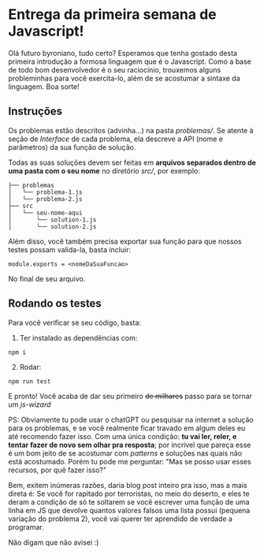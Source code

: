 # Entrega da primeira semana de Javascript!

Olá futuro byroniano, tudo certo? Esperamos que tenha gostado desta primeira
introdução a formosa linguagem que é o Javascript. Como a base de todo bom
desenvolvedor é o seu raciocínio, trouxemos alguns probleminhas para você exercita-lo, 
além de se acostumar a sintaxe da linguagem. Boa sorte!  

## Instruções

Os problemas estão descritos (advinha...) na pasta _problemas/_. Se atente à seção de _Interface_
de cada problema, ela descreve a API (nome e parâmetros) da sua função de solução.  

Todas as suas soluções devem ser feitas em **arquivos separados dentro de uma pasta 
com o seu nome** no diretório _src/_, por exemplo:

```
├── problemas
│   └── problema-1.js
│   └── problema-2.js 
├── src
│   └── seu-nome-aqui
│       └── solution-1.js
│       └── solution-2.js

```

Além disso, você também precisa exportar sua função para que nossos testes possam valida-la,
basta incluir:

```
module.exports = <nomeDaSuaFuncao>
```

No final de seu arquivo.

## Rodando os testes

Para você verificar se seu código, basta:

1. Ter instalado as dependências com: 
```
npm i
```

2. Rodar:
```
npm run test
```

E pronto! Você acaba de dar seu primeiro ~~de milhares~~ passo para se tornar um _js-wizard_


PS: Obviamente tu pode usar o chatGPT ou pesquisar na internet a solução para os problemas,
e se você realmente ficar travado em algum deles eu até recomendo fazer isso. Com uma única
condição: **tu vai ler, reler, e tentar fazer de novo sem olhar pra resposta**; por incrível
que pareça esse é um bom jeito de se acostumar com _patterns_ e soluções nas quais não está
acostumado. Porém tu pode me perguntar: "Mas se posso usar esses recursos, por quê fazer isso?"

Bem, exitem inúmeras razões, daria blog post inteiro pra isso, mas a mais direta é: Se você for
rapitado por terroristas, no meio do deserto, e eles te deram a condição de só te soltarem se você 
escrever uma função de uma linha em JS que devolve quantos valores falsos uma lista 
possui (pequena variação do problema 2), você vai querer ter aprendido de verdade a programar.

Não digam que não avisei :)

